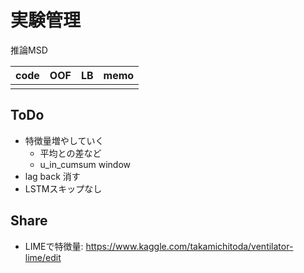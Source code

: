 # 実験管理

推論MSD

|code|OOF|LB|memo|
|--|--|--|--|
|||||


## ToDo
- 特徴量増やしていく
  - 平均との差など
  - u_in_cumsum window
- lag back 消す
- LSTMスキップなし

## Share
- LIMEで特徴量: https://www.kaggle.com/takamichitoda/ventilator-lime/edit

